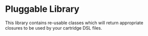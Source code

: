 # Pluggable Library
This library contains re-usable classes which will return appropriate closures to be used by your cartridge DSL files.
